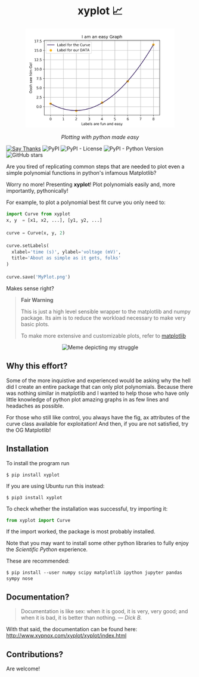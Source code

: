 <div align="center">
    <h1>
        xyplot 📈
    </h1>
    <img width="400" src="sample.png" alt="Graph made with xyplot" />
    <p>
        <i>Plotting with python made easy</i>
    </p>
</div>

[![Say Thanks](https://img.shields.io/badge/Say-Thanks-blue.svg)](https://saythanks.io/to/xypnox) ![PyPI](https://img.shields.io/pypi/v/xyplot) ![PyPI - License](https://img.shields.io/pypi/l/xyplot) ![PyPI - Python Version](https://img.shields.io/pypi/pyversions/xyplot) ![GitHub stars](https://img.shields.io/github/stars/xypnox/xyplot?style=social)

Are you tired of replicating common steps that are needed to plot even a simple polynomial functions in python's infamous Matplotlib?

Worry no more! Presenting **xyplot**! Plot polynomials easily and, more importantly, pythonically!

For example, to plot a polynomial best fit curve you only need to:

```python
import Curve from xyplot
x, y  = [x1, x2, ...], [y1, y2, ...]

curve = Curve(x, y, 2)

curve.setLabels(
  xlabel='time (s)', ylabel='voltage (mV)',
  title='About as simple as it gets, folks'
)

curve.save('MyPlot.png')
```

Makes sense right?

> **Fair Warning**
>
> This is just a high level sensible wrapper to the matplotlib and numpy package. Its aim is to reduce the workload necessary to make very basic plots.
>
> To make more extensive and customizable plots, refer to [matplotlib](https://matplotlib.org/)

<div align='center' >
	<img width='300' src="https://i.redd.it/zhscjhjr3nb21.jpg" alt="Meme depicting my struggle" />
</div>

## Why this effort?

Some of the more inquistive and experienced would be asking why the hell did I create an entire package that can only plot polynomials. Because there was nothing similar in matplotlib and I wanted to help those who have only little knowledge of python plot amazing graphs in as few lines and headaches as possible.

For those who still like control, you always have the fig, ax attributes of the curve class available for exploitation! And then, if you are not satisfied, try the OG Matplotlib!

## Installation

To install the program run

```
$ pip install xyplot
```

If you are using Ubuntu run this instead:

```
$ pip3 install xyplot
```

To check whether the installation was successful, try importing it:

```python
from xyplot import Curve
```

If the import worked, the package is most probably installed.

Note that you may want to install some other python libraries to fully enjoy the _Scientific Python_ experience.

These are recommended:

```
$ pip install --user numpy scipy matplotlib ipython jupyter pandas sympy nose
```

## Documentation?

> Documentation is like sex: when it is good, it is very, very good; and when it is bad, it is better than nothing. — _Dick B._

With that said, the documentation can be found here: http://www.xypnox.com/xyplot/xyplot/index.html

## Contributions?

Are welcome!
